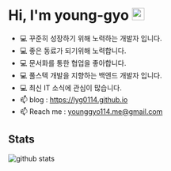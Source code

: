 # Hi, I'm young-gyo <img src="https://media.giphy.com/media/hvRJCLFzcasrR4ia7z/giphy.gif" width="25px">

- 💻 꾸준히 성장하기 위해 노력하는 개발자 입니다.
- 💻 좋은 동료가 되기위해 노력합니다.
- 💻 문서화를 통한 협업을 좋아합니다.
- 💻 풀스텍 개발을 지향하는 백엔드 개발자 입니다.
- 💻 최신 IT 소식에 관심이 많습니다.
- 📫 blog : https://lyg0114.github.io
- 📫 Reach me : younggyo114.me@gmail.com

## Stats

![github stats](https://github-readme-stats.vercel.app/api?username=lyg0114&show_icons=true&theme=dark)

